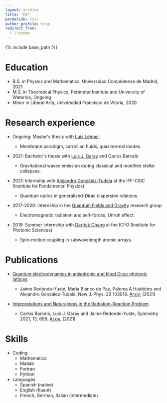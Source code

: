 ```yaml
---
layout: archive
title: "CV"
permalink: /cv/
author_profile: true
redirect_from:
  - /resume
---
```


{% include base_path %}

Education
======

* B.S. in Physics and Mathematics, Universidad Complutense de Madrid, 2021
* M.S. in Theoretical Physics, Perimeter Institute and University of Waterloo, Ongoing
* Minor in Liberal Arts, Universidad Francisco de Vitoria, 2020

Research experience
======
* Ongoing: Master's thesis with [Luis Lehner](https://perimeterinstitute.ca/people/luis-lehner). 
    * Membrane paradigm, carrollian fluids, quasinormal modes. 

* 2021: Bachelor's thesis with [Luis J. Garay](https://sites.google.com/site/luisjgaray/home) and Carlos Barceló
    * Gravitational waves emission during classical and modified stellar collapses. 
    
* 2021: Internship with [Alejandro González-Tudela](https://sites.google.com/view/gonzaleztudela) at the IFF-CSIC (Institute for Fundamental Physics)
    * Quantum optics in generalized-Dirac dispersion relations. 
    
* 2017-2020: Internship in the [Quantum Fields and Gravity](https://sites.google.com/view/qfg-group) research group
    * Electromagnetic radiation and self-forces, Unruh effect. 
    
* 2019: Summer Internship with [Darrick Chang](https://www.icfo.eu/lang/research/groups/member-details?gid=35&people_id=665) at the ICFO (Institute for Photonic Sciences)
    * Spin-motion coupling in subwavelength atomic arrays. 

Publications
======
* [Quantum electrodynamics in anisotropic and tilted Dirac photonic lattices](https://iopscience.iop.org/article/10.1088/1367-2630/ac27e0/meta)
    * Jaime Redondo-Yuste, María Blanco de Paz, Paloma A Huidobro and Alejandro González-Tudela, New J. Phys. 23 103018. [Arxiv](https://arxiv.org/abs/2106.10743), (2021)
    
* [Interpretations and Naturalness in the Radiation-Reaction Problem](https://www.mdpi.com/2073-8994/13/4/658)
    * Carlos Barceló, Luis J. Garay and Jaime Redondo-Yuste, Symmetry 2021, 13, 658. [Arxiv](https://arxiv.org/abs/2005.08725), (2021)

Skills
======
* Coding
    * Mathematica
    * Matlab
    * Fortran
    * Python
* Languages
  * Spanish (native)
  * English (fluent)
  * French, German, Italian (intermediate)



